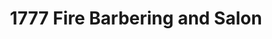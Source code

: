---
title: "1777 Fire Barbering and Salon"
url: /kingston/1777-fire-barbering-and-salon/
shop: hairdresser
---